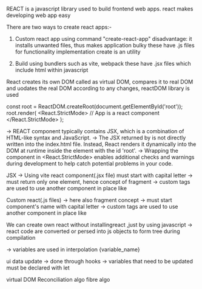 REACT is a javascript library used to build frontend web apps. 
react makes developing web app easy

There are two ways to create react apps:-

1. Custom react app using command "create-react-app"
   disadvantage: it installs unwanted files, thus makes application bulky
   these have .js files for functionality implementation
   create is an utility

2. Build using bundlers such as vite, webpack 
   these have .jsx files which include html within javascript

React creates its own DOM called as virtual DOM, compares it to real DOM and uodates the real DOM according to any changes, reactDOM library is used

const root = ReactDOM.createRoot(document.getElementById('root'));
root.render(
  <React.StrictMode>
    <App />            // App is a react component   
  </React.StrictMode>
);
   
-> REACT component typically contains JSX, which is a combination of HTML-like syntax and JavaScript.
-> The JSX returned by <App /> is not directly written into the index.html file. Instead, React renders it dynamically into the DOM at runtime inside the element with the id 'root'.
-> Wrapping the <App /> component in <React.StrictMode> enables additional checks and warnings during development to help catch potential problems in your code.


JSX
-> Using vite react component(.jsx file) must start with capital letter
-> must return only one element, hence concept of fragment
-> custom tags are used to use another component in place like <chai/>

Custom react(.js files)
-> here also fragment concept
-> must start component's name with capital letter
-> custom tags are used to use another component in place like <chai/>

We can create own react without installingreact ,just by using javascript
-> react code are converted or persed into js objects to form tree during compilation 

-> variables are used in interpolation {variable_name}

ui data update
-> done through hooks
-> variables that need to be updated must be declared with let

virtual DOM
Reconciliation algo
fibre algo 





